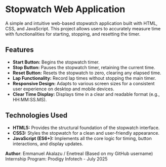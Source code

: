 # Stopwatch Web Application

A simple and intuitive web-based stopwatch application built with HTML, CSS, and JavaScript. This project allows users to accurately measure time with functionalities for starting, stopping, and resetting the timer.

##  Features

* **Start Button:** Begins the stopwatch timer.
* **Stop Button:** Pauses the stopwatch timer, retaining the current time.
* **Reset Button:** Resets the stopwatch to zero, clearing any elapsed time.
* **Lap Functionality:** Record lap times without stopping the main timer.
* **Responsive Design:** Adapts to various screen sizes for a consistent user experience on desktop and mobile devices. 
* **Clear Time Display:** Displays time in a clear and readable format (e.g., HH:MM:SS.MS).

##  Technologies Used

* **HTML5:** Provides the structural foundation of the stopwatch interface.
* **CSS3:** Styles the stopwatch for a clean and user-friendly appearance.
* **JavaScript (ES6+):** Implements all the core logic for timing, button interactions, and display updates.


**Author**: Emmanuel Akalazu / Enetreal (Based on my GitHub username) Internship Program: Prodigy Infotech - July 2025
